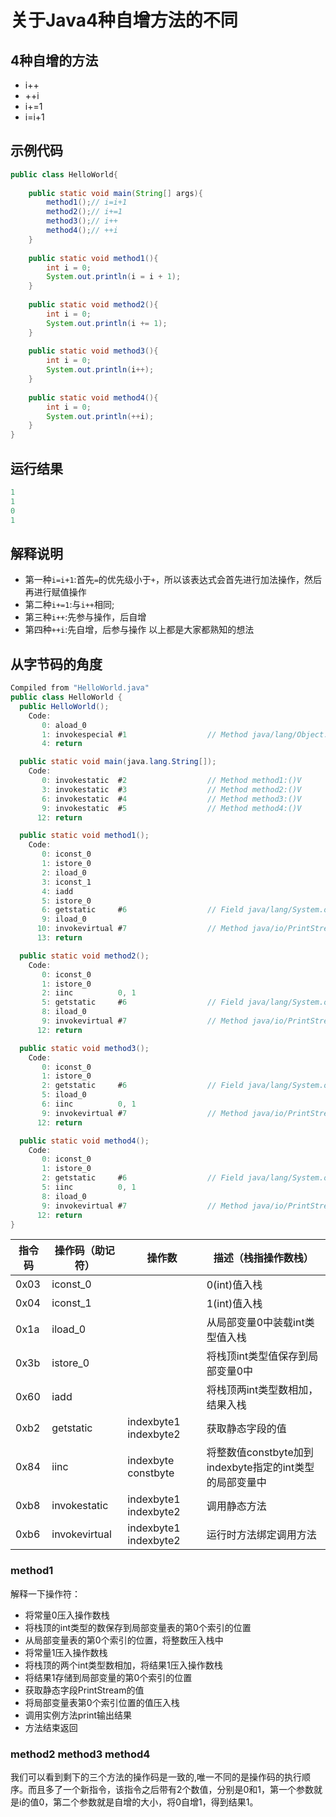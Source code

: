 # 关于Java4种自增方法的不同

## 4种自增的方法
- i++
- ++i
- i+=1
- i=i+1

## 示例代码

```java
public class HelloWorld{
	
	public static void main(String[] args){
		method1();// i=i+1
		method2();// i+=1
		method3();// i++
		method4();// ++i
	}
	
	public static void method1(){
		int i = 0;
		System.out.println(i = i + 1);
	}
	
	public static void method2(){
		int i = 0;
		System.out.println(i += 1);
	}
	
	public static void method3(){
		int i = 0;
		System.out.println(i++);
	}
	
	public static void method4(){
		int i = 0;
		System.out.println(++i);
	}
}
```
## 运行结果

```java
1
1
0
1
```
## 解释说明
+ 第一种```i=i+1```:首先```=```的优先级小于```+```，所以该表达式会首先进行加法操作，然后再进行赋值操作
+ 第二种```i+=1```:与```i++```相同;
+ 第三种```i++```:先参与操作，后自增
+ 第四种```++i```:先自增，后参与操作
以上都是大家都熟知的想法
## 从字节码的角度
```java
Compiled from "HelloWorld.java"
public class HelloWorld {
  public HelloWorld();
    Code:
       0: aload_0
       1: invokespecial #1                  // Method java/lang/Object."<init>":()V
       4: return

  public static void main(java.lang.String[]);
    Code:
       0: invokestatic  #2                  // Method method1:()V
       3: invokestatic  #3                  // Method method2:()V
       6: invokestatic  #4                  // Method method3:()V
       9: invokestatic  #5                  // Method method4:()V
      12: return

  public static void method1();
    Code:
       0: iconst_0
       1: istore_0
       2: iload_0
       3: iconst_1
       4: iadd
       5: istore_0
       6: getstatic     #6                  // Field java/lang/System.out:Ljava/io/PrintStream;
       9: iload_0
      10: invokevirtual #7                  // Method java/io/PrintStream.println:(I)V
      13: return

  public static void method2();
    Code:
       0: iconst_0
       1: istore_0
       2: iinc          0, 1
       5: getstatic     #6                  // Field java/lang/System.out:Ljava/io/PrintStream;
       8: iload_0
       9: invokevirtual #7                  // Method java/io/PrintStream.println:(I)V
      12: return

  public static void method3();
    Code:
       0: iconst_0
       1: istore_0
       2: getstatic     #6                  // Field java/lang/System.out:Ljava/io/PrintStream;
       5: iload_0
       6: iinc          0, 1
       9: invokevirtual #7                  // Method java/io/PrintStream.println:(I)V
      12: return

  public static void method4();
    Code:
       0: iconst_0
       1: istore_0
       2: getstatic     #6                  // Field java/lang/System.out:Ljava/io/PrintStream;
       5: iinc          0, 1
       8: iload_0
       9: invokevirtual #7                  // Method java/io/PrintStream.println:(I)V
      12: return
}
```
|  指令码  | 操作码（助记符）| 操作数 | 描述（栈指操作数栈）|
| ---- | --------      | --------------        | ------------ |
| 0x03 | iconst_0      |                       | 0(int)值入栈 |
| 0x04 | iconst_1      |                       | 1(int)值入栈 |
| 0x1a | iload_0       |                       | 从局部变量0中装载int类型值入栈 |
| 0x3b | istore_0      |                       | 将栈顶int类型值保存到局部变量0中 |
| 0x60 | iadd          |                       | 将栈顶两int类型数相加，结果入栈 |
| 0xb2 | getstatic     | indexbyte1 indexbyte2 | 获取静态字段的值 |
| 0x84 | iinc          | indexbyte constbyte   | 将整数值constbyte加到indexbyte指定的int类型的局部变量中 |
| 0xb8 | invokestatic  | indexbyte1 indexbyte2 | 调用静态方法 |
| 0xb6 | invokevirtual | indexbyte1 indexbyte2 | 运行时方法绑定调用方法 | 

### method1
解释一下操作符：
+ 将常量0压入操作数栈
+ 将栈顶的int类型的数保存到局部变量表的第0个索引的位置
+ 从局部变量表的第0个索引的位置，将整数压入栈中
+ 将常量1压入操作数栈
+ 将栈顶的两个int类型数相加，将结果1压入操作数栈
+ 将结果1存储到局部变量的第0个索引的位置
+ 获取静态字段PrintStream的值
+ 将局部变量表第0个索引位置的值压入栈
+ 调用实例方法print输出结果
+ 方法结束返回
### method2 method3 method4
我们可以看到剩下的三个方法的操作码是一致的,唯一不同的是操作码的执行顺序。而且多了一个新指令，该指令之后带有2个数值，分别是0和1，第一个参数就是i的值0，第二个参数就是自增的大小，将0自增1，得到结果1。

